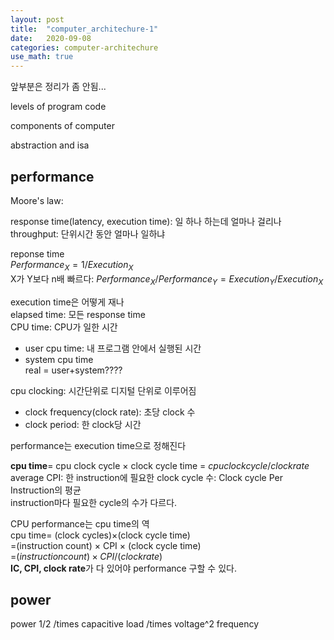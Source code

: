 ```yaml
---
layout: post
title:  "computer_architechure-1"
date:   2020-09-08 
categories: computer-architechure
use_math: true
---
```



앞부분은 정리가 좀 안됨...

levels of program code   

components of computer   

abstraction and isa   

## performance
Moore's law: 

response time(latency, execution time): 일 하나 하는데 얼마나 걸리나   
throughput: 단위시간 동안 얼마나 일하냐   

reponse time   
$Performance_X = 1/Execution_X$   
X가 Y보다 n배 빠르다: $Performance_X / Performance_Y =Execution_Y/Execution_X$   

execution time은 어떻게 재나   
elapsed time: 모든 response time   
CPU time: CPU가 일한 시간
- user cpu time: 내 프로그램 안에서 실행된 시간
- system cpu time   
real = user+system????


cpu clocking: 시간단위로 디지털 단위로 이루어짐   
- clock frequency(clock rate): 초당 clock 수   
- clock period: 한 clock당 시간   

performance는 execution time으로 정해진다   

**cpu time**= cpu clock cycle $\times$ clock cycle time = ${cpu clock cycle} / {clock rate}$   
average CPI: 한 instruction에 필요한 clock cycle 수: Clock cycle Per Instruction의 평균   
instruction마다 필요한 cycle의 수가 다르다.   

CPU performance는 cpu time의 역   
cpu time= (clock cycles)$\times$(clock cycle time)   
=(instruction count) $\times$ CPI $\times$ (clock cycle time)   
=${(instruction count)\times CPI}/{(clock rate)}$   
**IC, CPI, clock rate**가 다 있어야 performance 구할 수 있다.   



## power
power  1/2 /times capacitive load /times voltage^2 frequency
